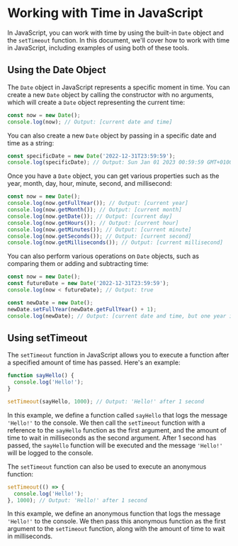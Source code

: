 # Working with Time in JavaScript

In JavaScript, you can work with time by using the built-in `Date` object and the `setTimeout` function. In this document, we'll cover how to work with time in JavaScript, including examples of using both of these tools.

## Using the Date Object

The `Date` object in JavaScript represents a specific moment in time. You can create a new `Date` object by calling the constructor with no arguments, which will create a `Date` object representing the current time:

```javascript
const now = new Date();
console.log(now); // Output: [current date and time]
```

You can also create a new `Date` object by passing in a specific date and time as a string:

```javascript
const specificDate = new Date('2022-12-31T23:59:59');
console.log(specificDate); // Output: Sun Jan 01 2023 00:59:59 GMT+0100 (Central European Standard Time)
```

Once you have a `Date` object, you can get various properties such as the year, month, day, hour, minute, second, and millisecond:

```javascript
const now = new Date();
console.log(now.getFullYear()); // Output: [current year]
console.log(now.getMonth()); // Output: [current month]
console.log(now.getDate()); // Output: [current day]
console.log(now.getHours()); // Output: [current hour]
console.log(now.getMinutes()); // Output: [current minute]
console.log(now.getSeconds()); // Output: [current second]
console.log(now.getMilliseconds()); // Output: [current millisecond]
```

You can also perform various operations on `Date` objects, such as comparing them or adding and subtracting time:

```javascript
const now = new Date();
const futureDate = new Date('2022-12-31T23:59:59');
console.log(now < futureDate); // Output: true

const newDate = new Date();
newDate.setFullYear(newDate.getFullYear() + 1);
console.log(newDate); // Output: [current date and time, but one year in the future]
```

## Using setTimeout

The `setTimeout` function in JavaScript allows you to execute a function after a specified amount of time has passed. Here's an example:

```javascript
function sayHello() {
  console.log('Hello!');
}

setTimeout(sayHello, 1000); // Output: 'Hello!' after 1 second
```

In this example, we define a function called `sayHello` that logs the message `'Hello!'` to the console. We then call the `setTimeout` function with a reference to the `sayHello` function as the first argument, and the amount of time to wait in milliseconds as the second argument. After 1 second has passed, the `sayHello` function will be executed and the message `'Hello!'` will be logged to the console.

The `setTimeout` function can also be used to execute an anonymous function:

```javascript
setTimeout(() => {
  console.log('Hello!');
}, 1000); // Output: 'Hello!' after 1 second
```

In this example, we define an anonymous function that logs the message `'Hello!'` to the console. We then pass this anonymous function as the first argument to the `setTimeout` function, along with the amount of time to wait in milliseconds.
